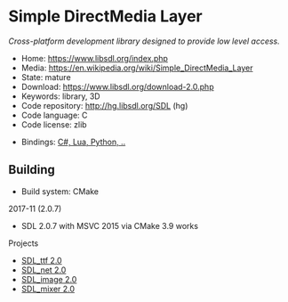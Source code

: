 # Simple DirectMedia Layer

_Cross-platform development library designed to provide low level access._

- Home: https://www.libsdl.org/index.php
- Media: https://en.wikipedia.org/wiki/Simple_DirectMedia_Layer
- State: mature
- Download: https://www.libsdl.org/download-2.0.php
- Keywords: library, 3D
- Code repository: http://hg.libsdl.org/SDL (hg)
- Code language: C
- Code license: zlib

+ Bindings: [C#, Lua, Python, ..](https://www.libsdl.org/languages.php)

## Building

- Build system: CMake

2017-11 (2.0.7)
+ SDL 2.0.7 with MSVC 2015 via CMake 3.9 works

Projects

+ [SDL_ttf 2.0](https://www.libsdl.org/projects/SDL_ttf/)
+ [SDL_net 2.0](https://www.libsdl.org/projects/SDL_net/)
+ [SDL_image 2.0](https://www.libsdl.org/projects/SDL_image/)
+ [SDL_mixer 2.0](https://www.libsdl.org/projects/SDL_mixer/)
